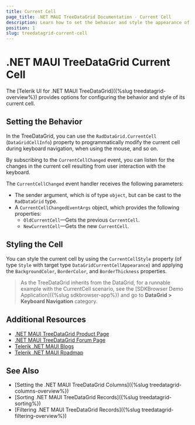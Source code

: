 ```yaml
---
title: Current Cell
page_title: .NET MAUI TreeDataGrid Documentation - Current Cell
description: Learn how to set the behavior and style the appearance of the current cell of the Telerik UI for .NET MAUI TreeDataGrid component.
position: 1
slug: treedatagrid-current-cell
---
```


# .NET MAUI TreeDataGrid Current Cell

 The [Telerik UI for .NET MAUI TreeDataGrid]({%slug treedatagrid-overview%}) provides options for configuring the behavior and style of its current cell.

## Setting the Behavior

In the TreeDataGrid, you can use the `RadDataGrid.CurrentCell` (`DataGridCellInfo`) property to programmatically modify the current cell during keyboard navigation, when using the mouse, and so on.

By subscribing to the `CurrentCellChanged` event, you can listen for the changes in the current cell resulting from user interaction with the keyboard.

The `CurrentCellChanged` event handler receives the following parameters:

* The sender argument, which is of type `object`, but can be cast to the `RadDataGrid` type.
* A `CurrentCellChangedEventArgs` object, which provides the following properties:
	- `OldCurrentCell`&mdash;Gets the previous `CurrentCell`.
	- `NewCurrentCell`&mdash;Gets the new `CurrentCell`.

## Styling the Cell

You can style the current cell by using the `CurrentCellStyle` property (of type `Style` with target type `DataGridCurrentCellAppearance`) and applying the `BackgroundColor`, `BorderColor`, and `BorderThickness` properties.

> As the TreeDataGrid inherits from the DataGrid, for a runnable example with the CurrentCell scenario, see the [SDKBrowser Demo Application]({%slug sdkbrowser-app%}) and go to **DataGrid > Keyboard Navigation** category. 

## Additional Resources

- [.NET MAUI TreeDataGrid Product Page](https://www.telerik.com/maui-ui/treedatagrid)
- [.NET MAUI TreeDataGrid Forum Page](https://www.telerik.com/forums/maui?tagId=1801)
- [Telerik .NET MAUI Blogs](https://www.telerik.com/blogs/mobile-net-maui)
- [Telerik .NET MAUI Roadmap](https://www.telerik.com/support/whats-new/maui-ui/roadmap)

## See Also

- [Setting the .NET MAUI TreeDataGrid Columns]({%slug treedatagrid-columns-overview%})
- [Sorting .NET MAUI TreeDataGrid Records]({%slug treedatagrid-sorting%})
- [Filtering .NET MAUI TreeDataGrid Records]({%slug treedatagrid-filtering-overview%})